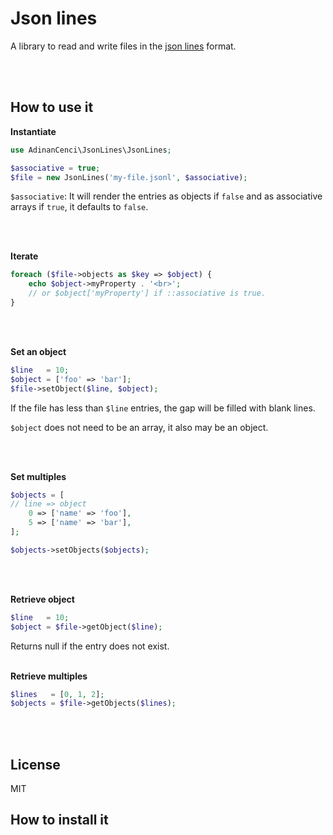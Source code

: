 # Json lines

A library to read and write files in the [json lines](https://jsonlines.org/) format.

<br><br>

## How to use it

**Instantiate**

```php
use AdinanCenci\JsonLines\JsonLines;

$associative = true;
$file = new JsonLines('my-file.jsonl', $associative);
```

`$associative`: It will render the entries as objects if `false` and as associative arrays if `true`, it defaults to `false`.

<br><br>

**Iterate**

```php
foreach ($file->objects as $key => $object) {
    echo $object->myProperty . '<br>';
    // or $object['myProperty'] if ::associative is true.
}
```

<br><br>

**Set an object**

```php
$line   = 10;
$object = ['foo' => 'bar'];
$file->setObject($line, $object);
```

If the file has less than `$line` entries, the gap will be filled with blank lines.

`$object` does not need to be an array, it also may be an object. 

<br><br>

**Set multiples**

```php
$objects = [
// line => object
    0 => ['name' => 'foo'],
    5 => ['name' => 'bar'],
];

$objects->setObjects($objects);
```

<br><br>

**Retrieve object**

```php
$line   = 10;
$object = $file->getObject($line);
```

Returns null if the entry does not exist.
<br><br>

**Retrieve multiples**

```php
$lines   = [0, 1, 2];
$objects = $file->getObjects($lines);
```

<br><br>

## License

MIT

## How to install it
